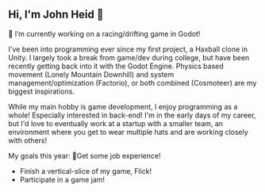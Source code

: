 ## Hi, I'm John Heid 👋
 🚗 I’m currently working on a racing/drifting game in Godot!
 
I've been into programming ever since my first project, a Haxball clone in Unity. I largely took a break from game/dev during college, but have been recently getting back into it with the Godot Engine. Physics based movement (Lonely Mountain Downhill) and system management/optimization (Factorio), or both combined (Cosmoteer) are my biggest inspirations.

While my main hobby is game development, I enjoy programming as a whole! Especially interested in back-end! I'm in the early days of my career, but I'd love to eventually work at a startup with a smaller team, an environment where you get to wear multiple hats and are working closely with others!

My goals this year:
💼Get some job experience!
- Finish a vertical-slice of my game, Flick!
- Participate in a game jam!
